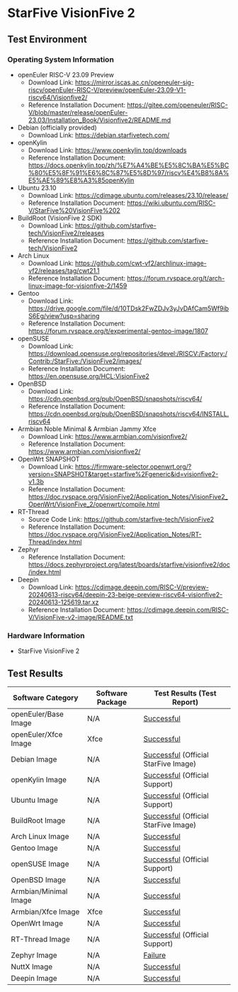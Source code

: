 # StarFive VisionFive 2

## Test Environment

### Operating System Information

- openEuler RISC-V 23.09 Preview
    - Download Link: https://mirror.iscas.ac.cn/openeuler-sig-riscv/openEuler-RISC-V/preview/openEuler-23.09-V1-riscv64/Visionfive2/
    - Reference Installation Document: https://gitee.com/openeuler/RISC-V/blob/master/release/openEuler-23.03/Installation_Book/Visionfive2/README.md
- Debian (officially provided)
    - Download Link: https://debian.starfivetech.com/
- openKylin
    - Download Link: https://www.openkylin.top/downloads
    - Reference Installation Document: https://docs.openkylin.top/zh/%E7%A4%BE%E5%8C%BA%E5%BC%80%E5%8F%91%E6%8C%87%E5%8D%97/riscv%E4%B8%8A%E5%AE%89%E8%A3%85openKylin
- Ubuntu 23.10
    - Download Link: https://cdimage.ubuntu.com/releases/23.10/release/
    - Reference Installation Document: https://wiki.ubuntu.com/RISC-V/StarFive%20VisionFive%202
- BuildRoot (VisionFive 2 SDK)
    - Download Link: https://github.com/starfive-tech/VisionFive2/releases
    - Reference Installation Document: https://github.com/starfive-tech/VisionFive2
- Arch Linux
    - Download Link: https://github.com/cwt-vf2/archlinux-image-vf2/releases/tag/cwt21.1
    - Reference Installation Document: https://forum.rvspace.org/t/arch-linux-image-for-visionfive-2/1459
- Gentoo
    - Download Link: https://drive.google.com/file/d/10TDsk2FwZDJv3yJvDAfCam5Wf9ibS6Eg/view?usp=sharing
    - Reference Installation Document: https://forum.rvspace.org/t/experimental-gentoo-image/1807
- openSUSE
    - Download Link: https://download.opensuse.org/repositories/devel:/RISCV:/Factory:/Contrib:/StarFive:/VisionFive2/images/
    - Reference Installation Document: https://en.opensuse.org/HCL:VisionFive2
- OpenBSD
  - Download Link: https://cdn.openbsd.org/pub/OpenBSD/snapshots/riscv64/
  - Reference Installation Document: https://cdn.openbsd.org/pub/OpenBSD/snapshots/riscv64/INSTALL.riscv64
- Armbian Noble Minimal & Armbian Jammy Xfce
    - Download Link: https://www.armbian.com/visionfive2/
    - Reference Installation Document: https://www.armbian.com/visionfive2/
- OpenWrt SNAPSHOT
    - Download Link: https://firmware-selector.openwrt.org/?version=SNAPSHOT&target=starfive%2Fgeneric&id=visionfive2-v1.3b
    - Reference Installation Document: https://doc.rvspace.org/VisionFive2/Application_Notes/VisionFive2_OpenWrt/VisionFive_2/openwrt/compile.html
- RT-Thread
    - Source Code Link: https://github.com/starfive-tech/VisionFive2
    - Reference Installation Document: https://doc.rvspace.org/VisionFive2/Application_Notes/RT-Thread/index.html
- Zephyr
    - Reference Installation Document: https://docs.zephyrproject.org/latest/boards/starfive/visionfive2/doc/index.html
- Deepin
    - Download Link: https://cdimage.deepin.com/RISC-V/preview-20240613-riscv64/deepin-23-beige-preview-riscv64-visionfive2-20240613-125619.tar.xz
    - Reference Installation Document: https://cdimage.deepin.com/RISC-V/VisionFive-v2-image/README.txt

### Hardware Information

- StarFive VisionFive 2

## Test Results

| Software Category       | Software Package | Test Results (Test Report)             |
|-------------------------|------------------|----------------------------------------|
| openEuler/Base Image    | N/A              | [Successful][oERV]                         |
| openEuler/Xfce Image    | Xfce             | [Successful][oERV]                         |
| Debian Image            | N/A              | [Successful][Debian] (Official StarFive Image)   |
| openKylin Image         | N/A              | [Successful][oK] (Official Support)         |
| Ubuntu Image            | N/A              | [Successful][Ubuntu] (Official Support)     |
| BuildRoot Image         | N/A              | [Successful][BuildRoot] (Official StarFive Image) |
| Arch Linux Image        | N/A              | [Successful][Arch]                         |
| Gentoo Image            | N/A              | [Successful][Gentoo]                       |
| openSUSE Image          | N/A              | [Successful][openSUSE] (Official Support)       |
| OpenBSD Image           | N/A              | [Successful][OpenBSD]                      |
| Armbian/Minimal Image   | N/A              | [Successful][Armbian]                      |
| Armbian/Xfce Image      | Xfce             | [Successful][Armbian]                      |
| OpenWrt Image           | N/A              | [Successful][OpenWrt]                      |
| RT-Thread Image         | N/A              | [Successful][RT-Thread] (Official Support)  |
| Zephyr Image            | N/A              | [Failure][Zephyr]                       |
| NuttX Image             | N/A              | [Successful][NuttX]                        |
| Deepin Image            | N/A              | [Successful][Deepin]                       |

[oERV]: ./openEuler/README.md
[Debian]: ./Debian/README.md
[oK]: ./openKylin/README.md
[Ubuntu]: ./Ubuntu/README.md
[BuildRoot]: ./BuildRoot/README.md
[Arch]: ./ArchLinux/README.md
[Gentoo]: ./Gentoo/README.md
[openSUSE]: ./openSUSE/README.md
[OpenBSD]: ./OpenBSD/README.md
[Armbian]: ./Armbian/README.md
[OpenWrt]: ./OpenWRT/README.md
[RT-Thread]: ./RT-Thread/README.md
[Zephyr]: ./Zephyr/README.md
[NuttX]: ./NuttX/README.md
[Deepin]: ./Deepin/README.md
